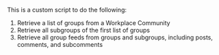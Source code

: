 This is a custom script to do the following:
1. Retrieve a list of groups from a Workplace Community
2. Retrieve all subgroups of the first list of groups
3. Retrieve all group feeds from groups and subgroups, including posts, comments, and subcomments